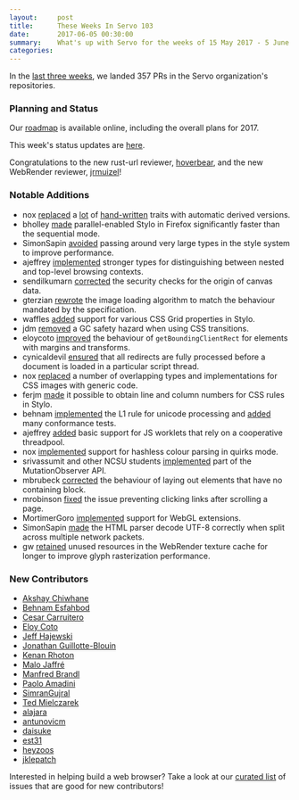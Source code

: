 ```yaml
---
layout:     post
title:      These Weeks In Servo 103
date:       2017-06-05 00:30:00
summary:    What's up with Servo for the weeks of 15 May 2017 - 5 June 2017
categories:
---
```


In the [last three weeks](https://github.com/pulls?utf8=%E2%9C%93&q=is%3Apr+is%3Amerged+closed%3A2017-05-15..2017-06-05+user%3Aservo+),
we landed 357 PRs in the Servo organization's repositories.

### Planning and Status

Our [roadmap](https://github.com/servo/servo/wiki/Roadmap) is available online, including the overall plans for 2017.

This week's status updates are [here](https://www.standu.ps/project/servo/).

Congratulations to the new rust-url reviewer, [hoverbear](https://github.com/hoverbear), and the new WebRender reviewer, [jrmuizel](https://github.com/jrmuizel)!

### Notable Additions

- nox [replaced](https://github.com/servo/servo/pull/17152) a [lot](https://github.com/servo/servo/pull/16973) of [hand-written](https://github.com/servo/servo/pull/16960) traits with automatic derived versions.
- bholley [made](https://github.com/servo/servo/pull/16971) parallel-enabled Stylo in Firefox significantly faster than the sequential mode.
- SimonSapin [avoided](https://github.com/servo/servo/pull/16954) passing around very large types in the style system to improve performance.
- ajeffrey [implemented](https://github.com/servo/servo/pull/16916) stronger types for distinguishing between nested and top-level browsing contexts.
- sendilkumarn [corrected](https://github.com/servo/servo/pull/16913) the security checks for the origin of canvas data.
- gterzian [rewrote](https://github.com/servo/servo/pull/16238) the image loading algorithm to match the behaviour mandated by the specification.
- waffles [added](https://github.com/servo/servo/pull/16067) support for various CSS Grid properties in Stylo.
- jdm [removed](https://github.com/servo/servo/pull/16295) a GC safety hazard when using CSS transitions.
- eloycoto [improved](https://github.com/servo/servo/pull/16317) the behaviour of `getBoundingClientRect` for elements with margins and transforms.
- cynicaldevil [ensured](https://github.com/servo/servo/pull/15354) that all redirects are fully processed before a document is loaded in a particular script thread.
- nox [replaced](https://github.com/servo/servo/pull/16859) a number of overlapping types and implementations for CSS images with generic code.
- ferjm [made](https://github.com/servo/servo/pull/16835) it possible to obtain line and column numbers for CSS rules in Stylo.
- behnam [implemented](https://github.com/servo/unicode-bidi/pull/30) the L1 rule for unicode processing and [added](https://github.com/servo/unicode-bidi/pull/36) many conformance tests.
- ajeffrey [added](https://github.com/servo/servo/pull/16814) basic support for JS worklets that rely on a cooperative threadpool.
- nox [implemented](https://github.com/servo/servo/pull/16858) support for hashless colour parsing in quirks mode.
- srivassumit and other NCSU students [implemented](https://github.com/servo/servo/pull/16883) part of the MutationObserver API.
- mbrubeck [corrected](https://github.com/servo/servo/pull/16881) the behaviour of laying out elements that have no containing block.
- mrobinson [fixed](https://github.com/servo/servo/pull/16865) the issue preventing clicking links after scrolling a page.
- MortimerGoro [implemented](https://github.com/servo/servo/pull/16893) support for WebGL extensions.
- SimonSapin [made](https://github.com/servo/servo/pull/16989) the HTML parser decode UTF-8 correctly when split across multiple network packets.
- gw [retained](https://github.com/servo/webrender/pull/1294) unused resources in the WebRender texture cache for longer to improve glyph rasterization performance.

### New Contributors

- [Akshay Chiwhane](https://github.com/achiwhane)
- [Behnam Esfahbod](https://github.com/behnam)
- [Cesar Carruitero](https://github.com/ccarruitero)
- [Eloy Coto](https://github.com/eloycoto)
- [Jeff Hajewski](https://github.com/j-haj)
- [Jonathan Guillotte-Blouin](https://github.com/jonathanGB)
- [Kenan Rhoton](https://github.com/kenan-rhoton)
- [Malo Jaffré](https://github.com/MaloJaffre)
- [Manfred Brandl](https://github.com/manfredbrandl)
- [Paolo Amadini](https://github.com/pamadini)
- [SimranGujral](https://github.com/SimranGujral)
- [Ted Mielczarek](https://github.com/luser)
- [alajara](https://github.com/alajara)
- [antunovicm](https://github.com/synlestidae)
- [daisuke](https://github.com/dadaa)
- [est31](https://github.com/est31)
- [heyzoos](https://github.com/HeyZoos)
- [jklepatch](https://github.com/jklepatch)

Interested in helping build a web browser? Take a look at our [curated list](https://starters.servo.org/) of issues that are good for new contributors!
